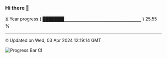 ### Hi there 👋

⏳ Year progress { ███████▁▁▁▁▁▁▁▁▁▁▁▁▁▁▁▁▁▁▁▁▁▁▁ } 25.55 %

---

⏰ Updated on Wed, 03 Apr 2024 12:19:14 GMT

![Progress Bar CI](https://github.com/liununu/liununu/workflows/Progress%20Bar%20CI/badge.svg)
